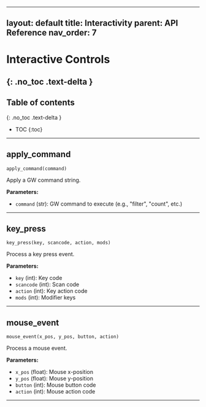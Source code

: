 

---
layout: default
title: Interactivity
parent: API Reference
nav_order: 7
---

# Interactive Controls
{: .no_toc .text-delta }
---

## Table of contents
{: .no_toc .text-delta }

- TOC
{:toc}

---

## apply_command
`apply_command(command)`

Apply a GW command string.

**Parameters:**
- `command` (str): GW command to execute (e.g., "filter", "count", etc.)

---

## key_press
`key_press(key, scancode, action, mods)`

Process a key press event.

**Parameters:**
- `key` (int): Key code
- `scancode` (int): Scan code
- `action` (int): Key action code
- `mods` (int): Modifier keys

---

## mouse_event
`mouse_event(x_pos, y_pos, button, action)`

Process a mouse event.

**Parameters:**
- `x_pos` (float): Mouse x-position
- `y_pos` (float): Mouse y-position
- `button` (int): Mouse button code
- `action` (int): Mouse action code

---

